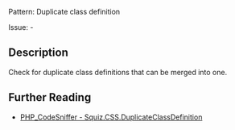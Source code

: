 Pattern: Duplicate class definition

Issue: -

## Description

Check for duplicate class definitions that can be merged into one.

## Further Reading

* [PHP_CodeSniffer - Squiz.CSS.DuplicateClassDefinition](https://github.com/squizlabs/PHP_CodeSniffer/blob/master/src/Standards/Squiz/Sniffs/CSS/DuplicateClassDefinitionSniff.php)